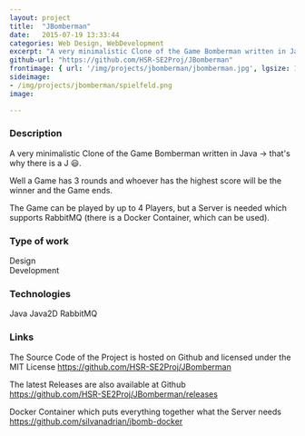 ```yaml
---
layout: project
title:  "JBomberman"
date:   2015-07-19 13:33:44
categories: Web Design, WebDevelopment
excerpt: "A very minimalistic Clone of the Game Bomberman written in Java"
github-url: "https://github.com/HSR-SE2Proj/JBomberman"
frontimage: { url: '/img/projects/jbomberman/jbomberman.jpg', lgsize: 12 , mdsize: 12, smsize: 12, xssize: }
sideimage:
- /img/projects/jbomberman/spielfeld.png
image:

---
```


<h3>Description</h3>

A very minimalistic Clone of the Game Bomberman written in Java -> that's why there is a J :smiley:.

Well a Game has 3 rounds and whoever has the highest score will be the winner and the Game ends.

The Game can be played by up to 4 Players, but a Server is needed which supports RabbitMQ (there is a Docker Container, which can be used).


<h3>Type of work</h3>

Design  
Development

<h3>Technologies</h3>
Java  
Java2D  
RabbitMQ

<h3>Links</h3>
The Source Code of the Project is hosted on Github and licensed  under the MIT License   
<a target="_blank" href="https://github.com/HSR-SE2Proj/JBomberman">https://github.com/HSR-SE2Proj/JBomberman</a>

The latest Releases are also available at Github  
<a target="_blank" href="https://github.com/HSR-SE2Proj/JBomberman/releases">https://github.com/HSR-SE2Proj/JBomberman/releases</a>  

Docker Container which puts everything together what the Server needs  
<a target="_blank" href="https://github.com/silvanadrian/jbomb-docker">https://github.com/silvanadrian/jbomb-docker</a>
